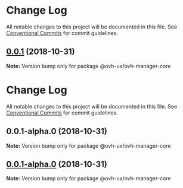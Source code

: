 # Change Log

All notable changes to this project will be documented in this file.
See [Conventional Commits](https://conventionalcommits.org) for commit guidelines.

<a name="0.0.1"></a>
## [0.0.1](https://github.com/jleveugle/manager-test/compare/@ovh-ux/ovh-manager-core@0.0.1-alpha.0...@ovh-ux/ovh-manager-core@0.0.1) (2018-10-31)




**Note:** Version bump only for package @ovh-ux/ovh-manager-core

# Change Log

All notable changes to this project will be documented in this file.
See [Conventional Commits](https://conventionalcommits.org) for commit guidelines.

## 0.0.1-alpha.0 (2018-10-31)

**Note:** Version bump only for package @ovh-ux/ovh-manager-core





## [0.0.1-alpha.0](https://github.com/jleveugle/manager-test/compare/@ovh-ux/ovh-manager-core@0.0.1-alpha.0...@ovh-ux/ovh-manager-core@0.0.1-alpha.0) (2018-10-31)

**Note:** Version bump only for package @ovh-ux/ovh-manager-core
